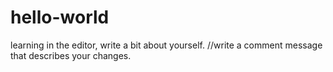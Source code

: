 # hello-world
learning
in the editor, write a bit about yourself.
//write a comment message that describes your changes. 
